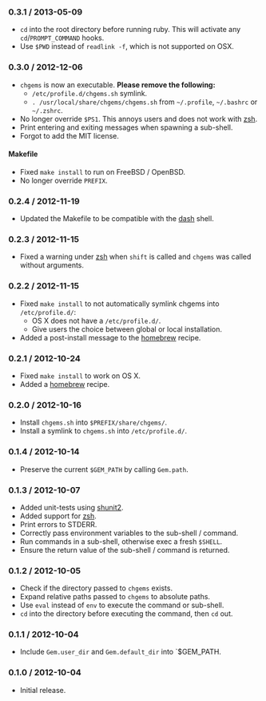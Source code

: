 ### 0.3.1 / 2013-05-09

* `cd` into the root directory before running ruby. This will activate any
  `cd`/`PROMPT_COMMAND` hooks.
* Use `$PWD` instead of `readlink -f`, which is not supported on OSX.

### 0.3.0 / 2012-12-06

* `chgems` is now an executable. **Please remove the following:**
  * `/etc/profile.d/chgems.sh` symlink.
  * `. /usr/local/share/chgems/chgems.sh` from `~/.profile`, `~/.bashrc`
    or `~/.zshrc`.
* No longer override `$PS1`. This annoys users and does not work with [zsh].
* Print entering and exiting messages when spawning a sub-shell.
* Forgot to add the MIT license.

#### Makefile

* Fixed `make install` to run on FreeBSD / OpenBSD.
* No longer override `PREFIX`.

### 0.2.4 / 2012-11-19

* Updated the Makefile to be compatible with the [dash] shell.

### 0.2.3 / 2012-11-15

* Fixed a warning under [zsh] when `shift` is called and `chgems` was called
  without arguments.

### 0.2.2 / 2012-11-15

* Fixed `make install` to not automatically symlink chgems into
  `/etc/profile.d/`:
  * OS X does not have a `/etc/profile.d/`.
  * Give users the choice between global or local installation.
* Added a post-install message to the [homebrew] recipe.

### 0.2.1 / 2012-10-24

* Fixed `make install` to work on OS X.
* Added a [homebrew] recipe.

### 0.2.0 / 2012-10-16

* Install `chgems.sh` into `$PREFIX/share/chgems/`.
* Install a symlink to `chgems.sh` into `/etc/profile.d/`.

### 0.1.4 / 2012-10-14

* Preserve the current `$GEM_PATH` by calling `Gem.path`.

### 0.1.3 / 2012-10-07

* Added unit-tests using [shunit2](https://code.google.com/p/shunit2/).
* Added support for [zsh].
* Print errors to STDERR.
* Correctly pass environment variables to the sub-shell / command.
* Run commands in a sub-shell, otherwise exec a fresh `$SHELL`.
* Ensure the return value of the sub-shell / command is returned.

### 0.1.2 / 2012-10-05

* Check if the directory passed to `chgems` exists.
* Expand relative paths passed to `chgems` to absolute paths.
* Use `eval` instead of `env` to execute the command or sub-shell.
* `cd` into the directory before executing the command, then `cd` out.

### 0.1.1 / 2012-10-04

* Include `Gem.user_dir` and `Gem.default_dir` into `$GEM_PATH.

### 0.1.0 / 2012-10-04

* Initial release.

[dash]: http://gondor.apana.org.au/~herbert/dash/
[zsh]: http://www.zsh.org/

[homebrew]: http://mxcl.github.com/homebrew/

